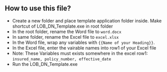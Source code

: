 ## How to use this file?

- Create a new folder and place template application folder inside. Make shortcut of LOB_DN_Template.exe in root folder
- In the root folder, rename the Word file to `word.docx`
- In same folder, rename the Excel file to `excel.xlsx`
- In the Word file, wrap any variables with `{{Name of your Heading}}`.
- In the Excel file, enter the vairable names into row1 of your Excel file
- Note: These Variables must exists somewhere in the excel row1: `insured_name, policy_number, effective_date`
- Run the LOB_DN_Template.exe
